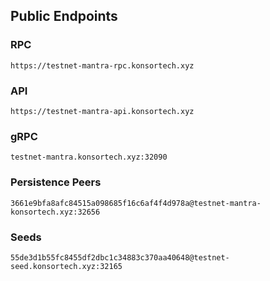 ## Public Endpoints

### RPC
```
https://testnet-mantra-rpc.konsortech.xyz
```

### API
```
https://testnet-mantra-api.konsortech.xyz
```

### gRPC
```
testnet-mantra.konsortech.xyz:32090
```

### Persistence Peers
```
3661e9bfa8afc84515a098685f16c6af4f4d978a@testnet-mantra-konsortech.xyz:32656
```

### Seeds
```
55de3d1b55fc8455df2dbc1c34883c370aa40648@testnet-seed.konsortech.xyz:32165
```
